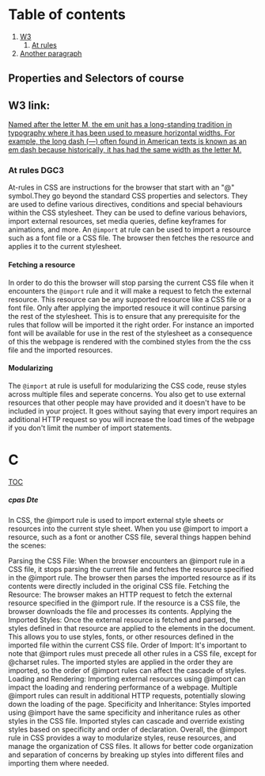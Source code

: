 # Table of contents <a name="TOC"></a>
1. [W3](#w3)
    1. [At rules](#at-rules)
3. [Another paragraph](#paragraph2)

## Properties and Selectors of course

## W3 link: <a name="w3"></a>
[Named after the letter M, the em unit has a long-standing tradition in typography where it has been used to measure horizontal widths. For example, the long dash (—) often found in American texts is known as an em dash because historically, it has had the same width as the letter M.](https://www.w3.org/Style/LieBos3e/em.en.html#:~:text=Named%20after%20the%20letter%20M,width%20as%20the%20letter%20M.)
### At rules DGC3
At-rules in CSS are instructions for the browser that start with an "@" symbol.They go beyond the standard CSS properties and selectors. They are used to define various directives, conditions and special behaviours within the CSS stylesheet. They can be used to define various behaviors, import external resources, set media queries, define keyframes for animations, and more. An `@import` at rule can be used to import a resource such as a font file or a CSS file. The browser then fetches the resource and applies it to the current stylesheet.
#### Fetching a resource
In order to do this the browser will stop parsing the current CSS file when it encounters the `@import` rule and it will make a request to fetch the external resource. This resource can be any supported resource like a CSS file or a font file.
Only after applying the imported resouce it will continue parsing the rest of the stylesheet. This is to ensure that any prerequisite for the rules that follow will be imported it the right order. For instance an imported font will be available for use in the rest of the stylesheet as a consequence of this the webpage is rendered with the combined styles from the the css file and the imported resources.
#### Modularizing
The `@import` at rule is usefull for modularizing the CSS code, reuse styles across multiple files and seperate concerns. You also get to use external resources that other people may have provided and it doesn't have to be included in your project. It goes without saying that every import requires an additional HTTP request so you will increase the load times of the webpage if you don't limit the number of import statements.
# C
[TOC](#TOC)
##### cpas Dte
In CSS, the @import rule is used to import external style sheets or resources into the current style sheet. When you use @import to import a resource, such as a font or another CSS file, several things happen behind the scenes:

Parsing the CSS File:
When the browser encounters an @import rule in a CSS file, it stops parsing the current file and fetches the resource specified in the @import rule.
The browser then parses the imported resource as if its contents were directly included in the original CSS file.
Fetching the Resource:
The browser makes an HTTP request to fetch the external resource specified in the @import rule.
If the resource is a CSS file, the browser downloads the file and processes its contents.
Applying the Imported Styles:
Once the external resource is fetched and parsed, the styles defined in that resource are applied to the elements in the document.
This allows you to use styles, fonts, or other resources defined in the imported file within the current CSS file.
Order of Import:
It's important to note that @import rules must precede all other rules in a CSS file, except for @charset rules.
The imported styles are applied in the order they are imported, so the order of @import rules can affect the cascade of styles.
Loading and Rendering:
Importing external resources using @import can impact the loading and rendering performance of a webpage.
Multiple @import rules can result in additional HTTP requests, potentially slowing down the loading of the page.
Specificity and Inheritance:
Styles imported using @import have the same specificity and inheritance rules as other styles in the CSS file.
Imported styles can cascade and override existing styles based on specificity and order of declaration.
Overall, the @import rule in CSS provides a way to modularize styles, reuse resources, and manage the organization of CSS files. It allows for better code organization and separation of concerns by breaking up styles into different files and importing them where needed.
